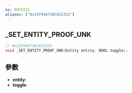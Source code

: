 ```yaml
---
ns: PHYSICS
aliases: ["0x15F944730C832252"]
---
```

## _SET_ENTITY_PROOF_UNK

```c
// 0x15F944730C832252
void _SET_ENTITY_PROOF_UNK(Entity entity, BOOL toggle);
```


## 參數
* **entity**: 
* **toggle**: 

